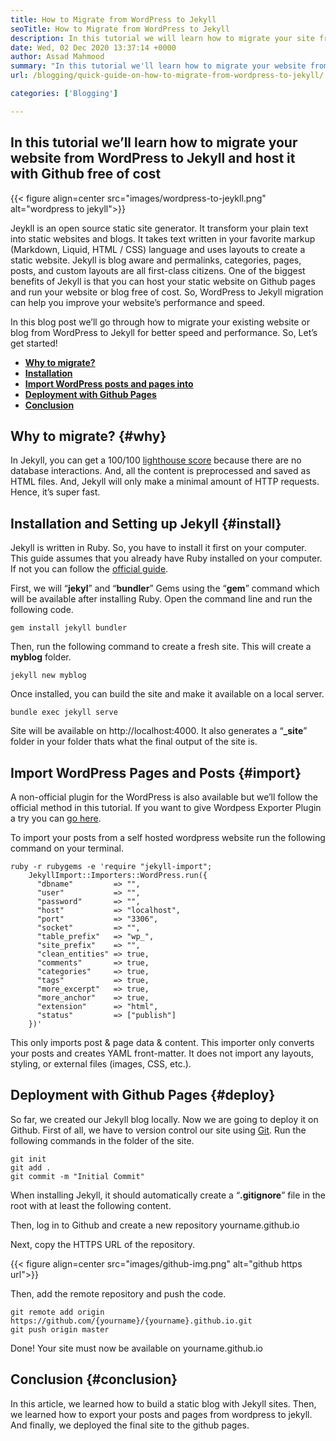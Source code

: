 ```yaml
---
title: How to Migrate from WordPress to Jekyll
seoTitle: How to Migrate from WordPress to Jekyll
description: In this tutorial we will learn how to migrate your site from WordPress to Jekyll in quick and easy steps. Lets get started!
date: Wed, 02 Dec 2020 13:37:14 +0000
author: Assad Mahmood
summary: "In this tutorial we'll learn how to migrate your website from Wordpress to Jekyll and host it with Github free of cost"
url: /blogging/quick-guide-on-how-to-migrate-from-wordpress-to-jekyll/

categories: ['Blogging']

---
```

## In this tutorial we’ll learn how to migrate your website from WordPress to Jekyll and host it with Github free of cost

{{< figure align=center src="images/wordpress-to-jeykll.png" alt="wordpress to jekyll">}}  

Jeykll is an open source static site generator. It transform your plain text into static websites and blogs. It takes text written in your favorite markup (Markdown, Liquid, HTML / CSS) language and uses layouts to create a static website. Jekyll is blog aware and permalinks, categories, pages, posts, and custom layouts are all first-class citizens. One of the biggest benefits of Jekyll is that you can host your static website on Github pages and run your website or blog free of cost. So, WordPress to Jekyll migration can help you improve your website’s performance and speed.

In this blog post we’ll go through how to migrate your existing website or blog from WordPress to Jekyll for better speed and performance. So, Let’s get started!

  * **[Why to migrate?][1]**
  * **[Installation][2]**
  * **[Import WordPress posts and pages into][3]** 
  * **[Deployment with Github Pages][4]**
  * **[Conclusion][5]**

## Why to migrate? {#why}

In Jekyll, you can get a 100/100 [lighthouse score][6] because there are no database interactions. And, all the content is preprocessed and saved as HTML files. And, Jekyll will only make a minimal amount of HTTP requests. Hence, it’s super fast.

## Installation and Setting up Jekyll {#install}

Jekyll is written in Ruby. So, you have to install it first on your computer. This guide assumes that you already have Ruby installed on your computer. If not you can follow the [official guide][7].

First, we will “**jekyl**” and “**bundler**” Gems using the “**gem**” command which will be available after installing Ruby. Open the command line and run the following code.


```
gem install jekyll bundler
```


Then, run the following command to create a fresh site. This will create a **myblog** folder.


```
jekyll new myblog
```


Once installed, you can build the site and make it available on a local server.


```
bundle exec jekyll serve
```


Site will be available on http://localhost:4000. It also generates a “**_site**” folder in your folder thats what the final output of the site is.

## Import WordPress Pages and Posts {#import}

A non-official plugin for the WordPress is also available but we’ll follow the official method in this tutorial. If you want to give Wordpess Exporter Plugin a try you can [go here][8].

To import your posts from a self hosted wordpress website run the following command on your terminal.


```
ruby -r rubygems -e 'require "jekyll-import";
    JekyllImport::Importers::WordPress.run({
      "dbname"         => "",
      "user"           => "",
      "password"       => "",
      "host"           => "localhost",
      "port"           => "3306",
      "socket"         => "",
      "table_prefix"   => "wp_",
      "site_prefix"    => "",
      "clean_entities" => true,
      "comments"       => true,
      "categories"     => true,
      "tags"           => true,
      "more_excerpt"   => true,
      "more_anchor"    => true,
      "extension"      => "html",
      "status"         => ["publish"]
    })'
```


This only imports post & page data & content. This importer only converts your posts and creates YAML front-matter. It does not import any layouts, styling, or external files (images, CSS, etc.).

## **Deployment with Github Pages** {#deploy}

So far, we created our Jekyll blog locally. Now we are going to deploy it on Github. First of all, we have to version control our site using [Git][9]. Run the following commands in the folder of the site.


```
git init
git add .
git commit -m "Initial Commit"
```


When installing Jekyll, it should automatically create a “**.gitignore**” file in the root with at least the following content.

Then, log in to Github and create a new repository yourname.github.io

Next, copy the HTTPS URL of the repository.

{{< figure align=center src="images/github-img.png" alt="github https url">}}  

Then, add the remote repository and push the code.


```
git remote add origin https://github.com/{yourname}/{yourname}.github.io.git
git push origin master
```


Done! Your site must now be available on yourname.github.io

## Conclusion {#conclusion}

In this article, we learned how to build a static blog with Jekyll sites. Then, we learned how to export your posts and pages from wordpress to jekyll. And finally, we deployed the final site to the github pages.

 [1]: #why
 [2]: #install
 [3]: #import
 [4]: #deploy
 [5]: #conclusion
 [6]: https://web.dev/performance-scoring/
 [7]: https://www.ruby-lang.org/en/documentation/installation/
 [8]: https://wordpress.org/plugins/jekyll-exporter/
 [9]: https://git-scm.com/